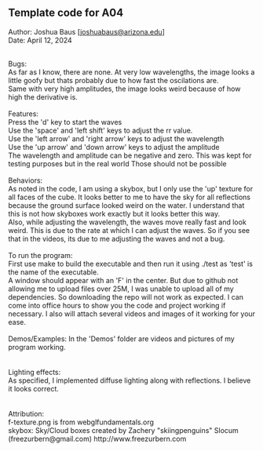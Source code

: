 Template code for A04
------------

Author: Joshua Baus [joshuabaus@arizona.edu]
<br>
Date: April 12, 2024

<br>
Bugs: <br>
As far as I know, there are none. At very low wavelengths, the image looks a little goofy but thats probably due to how fast the oscilations are. <br>
Same with very high amplitudes, the image looks weird because of how high the derivative is.

<br>
<br>
Features: <br>
Press the 'd' key to start the waves <br>
Use the 'space' and 'left shift' keys to adjust the rr value. <br>
Use the 'left arrow' and 'right arrow' keys to adjust the wavelength<br>
Use the 'up arrow' and 'down arrow' keys to adjust the amplitude<br>
The wavelength and amplitude can be negative and zero. This was kept for testing purposes but in the real world
Those should not be possible<br>
<br>
Behaviors:<br>
As noted in the code, I am using a skybox, but I only use the 'up' texture for all faces of the cube. It looks better to me to have the sky for all reflections because the ground surface looked weird on the water. I understand that this is not how skyboxes work exactly but it looks better this way.
<br> Also, while adjusting the wavelength, the waves move really fast and look weird. This is due to the rate at which I can adjust the waves. So if you see that in the videos, its due to me adjusting the waves and not a bug.


<br>
<br>
To run the program: <br>
First use make to build the executable and then run it using ./test as 'test' is the name of the executable. <br>
A window should appear with an 'F' in the center. But due to github not allowing me to upload files over 25M, I was unable to upload all of my dependencies. So downloading the repo will not work as expected. I can come into office hours to show you the code and project working if necessary. I also will attach several videos and images of it working for your ease.

<br>
<br>
Demos/Examples:
In the 'Demos' folder are videos and pictures of my program working.
<br>

<br>
<br>
Lighting effects: <br>
As specified, I implemented diffuse lighting along with reflections. I believe it looks correct. <br>

<br>
<br>
Attribution:<br>
f-texture.png is from webglfundamentals.org<br>
skybox: Sky/Cloud boxes created by Zachery "skiingpenguins" Slocum (freezurbern@gmail.com) http://www.freezurbern.com
<br>
